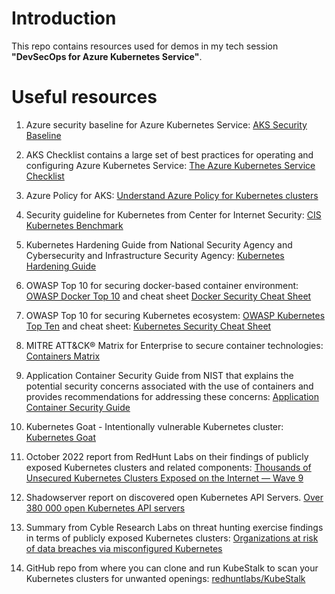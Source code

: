 # Introduction

This repo contains resources used for demos in my tech session **"DevSecOps for Azure Kubernetes Service"**.

# Useful resources

1. Azure security baseline for Azure Kubernetes Service: [AKS Security Baseline](https://docs.microsoft.com/en-us/security/benchmark/azure/baselines/aks-security-baseline)

2. AKS Checklist contains a large set of best practices for operating and configuring Azure Kubernetes Service: [The Azure Kubernetes Service Checklist](https://www.the-aks-checklist.com/) 

3. Azure Policy for AKS: [Understand Azure Policy for Kubernetes clusters](https://learn.microsoft.com/en-us/azure/governance/policy/concepts/policy-for-kubernetes)

4. Security guideline for Kubernetes from Center for Internet Security: [CIS Kubernetes Benchmark](https://www.cisecurity.org/benchmark/kubernetes)

5. Kubernetes Hardening Guide from National Security Agency and Cybersecurity and Infrastructure Security Agency: [Kubernetes Hardening Guide](https://media.defense.gov/2022/Aug/29/2003066362/-1/-1/0/CTR_KUBERNETES_HARDENING_GUIDANCE_1.2_20220829.PDF)

6. OWASP Top 10 for securing docker-based container environment: [OWASP Docker Top 10](https://owasp.org/www-project-docker-top-10/) and cheat sheet [Docker Security Cheat Sheet](https://cheatsheetseries.owasp.org/cheatsheets/Docker_Security_Cheat_Sheet.html)

7. OWASP Top 10 for securing Kubernetes ecosystem: [OWASP Kubernetes Top Ten](https://owasp.org/www-project-kubernetes-top-ten/) and cheat sheet: [Kubernetes Security Cheat Sheet](https://cheatsheetseries.owasp.org/cheatsheets/Kubernetes_Security_Cheat_Sheet.html)

8. MITRE ATT&CK® Matrix for Enterprise to secure container technologies: [Containers Matrix](https://attack.mitre.org/matrices/enterprise/containers/)

9. Application Container Security Guide from NIST that explains the potential security concerns associated with the use of containers and provides recommendations for addressing these concerns: [Application Container Security Guide](https://csrc.nist.gov/publications/detail/sp/800-190/final)

10. Kubernetes Goat - Intentionally vulnerable Kubernetes cluster: [Kubernetes Goat](https://madhuakula.com/kubernetes-goat)

11. October 2022 report from RedHunt Labs on their findings of publicly exposed Kubernetes clusters and related components: [Thousands of Unsecured Kubernetes Clusters Exposed on the Internet — Wave 9](https://redhuntlabs.com/blog/unsecured-kubernetes-clusters-exposed.html)

12. Shadowserver report on discovered open Kubernetes API Servers. [Over 380 000 open Kubernetes API servers](https://www.shadowserver.org/news/over-380-000-open-kubernetes-api-servers)

13. Summary from Cyble Research Labs on threat hunting exercise findings in terms of publicly exposed Kubernetes clusters: [Organizations at risk of data breaches via misconfigured Kubernetes](https://blog.cyble.com/2022/06/27/exposed-kubernetes-clusters/)

14. GitHub repo from where you can clone and run KubeStalk to scan your Kubernetes clusters for unwanted openings: [redhuntlabs/KubeStalk](https://github.com/redhuntlabs/kubestalk)
